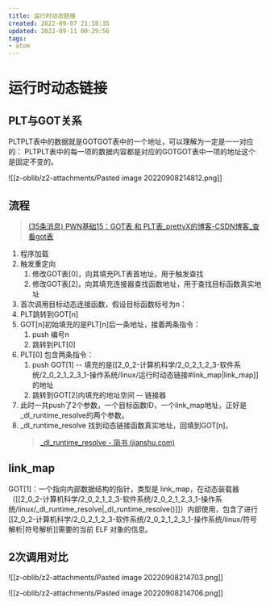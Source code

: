 ```yaml
---
title: 运行时动态链接
created: 2022-09-07 21:18:35
updated: 2022-09-11 00:29:56
tags: 
- atom
---
```

# 运行时动态链接

## PLT与GOT关系

PLTPLT表中的数据就是GOTGOT表中的一个地址，可以理解为一定是一一对应的：
PLTPLT表中的每一项的数据内容都是对应的GOTGOT表中一项的地址这个是固定不变的。

![[z-oblib/z2-attachments/Pasted image 20220908214812.png]]

## 流程

> [(35条消息) PWN基础15：GOT表 和 PLT表_prettyX的博客-CSDN博客_查看got表](https://blog.csdn.net/prettyX/article/details/107404509?spm=1001.2101.3001.4242.2&utm_relevant_index=4)

1. 程序加载
2. 触发重定向
	1. 修改GOT表[0]，向其填充PLT表首地址，用于触发查找
	2. 修改GOT表[2]，向其填充连接器查找函数地址，用于查找目标函数真实地址
3. 首次调用目标动态连接函数，假设目标函数标号为n：
4. PLT跳转到GOT[n]
5. GOT[n]初始填充的是PLT[n]后一条地址，接着两条指令：
	1. push 编号n
	2. 跳转到PLT[0]
6. PLT[0] 包含两条指令：
	1. push GOT[1] -- 填充的是[[2_0_2-计算机科学/2_0_2_1_2_3-软件系统/2_0_2_1_2_3_1-操作系统/linux/运行时动态链接#link_map|link_map]]的地址
	2. 跳转到GOT[2]内填充的地址空间  -- 链接器
3. 此时一共push了2个参数，一个目标函数ID，一个link_map地址，正好是_dl_runtime_resolve的两个参数。
4. \_dl_runtime_resolve 找到动态链接函数真实地址，回填到GOT[n]。
	> [_dl_runtime_resolve - 简书 (jianshu.com)](https://www.jianshu.com/p/57f6474fe4c6)

## link_map

GOT[1]：一个指向内部数据结构的指针，类型是 link_map，在动态装载器（[[2_0_2-计算机科学/2_0_2_1_2_3-软件系统/2_0_2_1_2_3_1-操作系统/linux/_dl_runtime_resolve|_dl_runtime_resolve()]]）内部使用，包含了进行[[2_0_2-计算机科学/2_0_2_1_2_3-软件系统/2_0_2_1_2_3_1-操作系统/linux/符号解析|符号解析]]需要的当前 ELF 对象的信息。

## 2次调用对比

![[z-oblib/z2-attachments/Pasted image 20220908214703.png]]

![[z-oblib/z2-attachments/Pasted image 20220908214706.png]]
